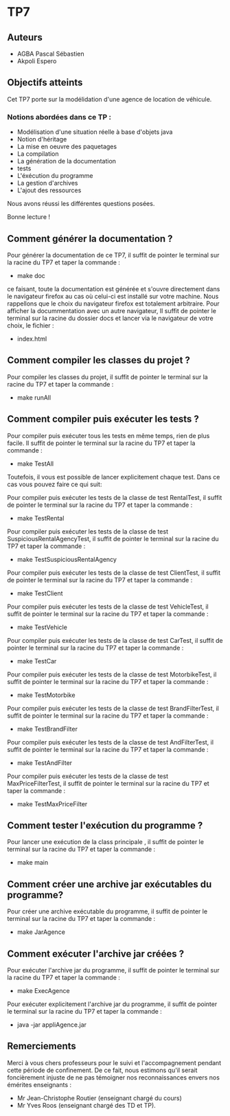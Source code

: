 
# TP7

## Auteurs

- AGBA Pascal Sébastien
- Akpoli Espero

## Objectifs atteints
Cet TP7 porte sur la modélidation d'une agence de location de véhicule.
### Notions abordées dans ce TP :
- Modélisation d'une situation réelle à base d'objets java
- Notion d'héritage
- La mise en oeuvre des paquetages
- La compilation
- La génération de la documentation
- tests
- L'éxécution du programme
- La gestion d'archives
- L'ajout des ressources


Nous avons réussi les différentes questions posées.

Bonne lecture !
## Comment générer la documentation ?
Pour générer la documentation de ce TP7, il suffit de pointer le terminal sur la racine du TP7 et taper la commande :
- make doc

ce faisant, toute la documentation est générée et s'ouvre directement dans le navigateur firefox au cas où celui-ci est installé sur votre machine. Nous rappellons que le choix du navigateur firefox est totalement arbitraire.
Pour afficher la docummentation avec un autre navigateur, Il suffit de pointer le terminal sur la racine du dossier docs et lancer via le navigateur de votre choix, le fichier :
- index.html


## Comment compiler les classes du projet ?
Pour compiler les classes du projet, il suffit de pointer le terminal sur la racine du TP7 et taper la commande :

- make runAll

## Comment compiler puis exécuter les tests ?
Pour compiler puis exécuter tous les tests en même temps, rien de plus facile. Il suffit de pointer le terminal sur la racine du TP7 et taper la commande :
- make TestAll

Toutefois, il vous est possible de lancer explicitement chaque test. Dans ce cas vous pouvez faire ce qui suit:

Pour compiler puis exécuter les tests de la classe de test RentalTest, il suffit de pointer le terminal sur la racine du TP7 et taper la commande :
- make TestRental

Pour compiler puis exécuter les tests de la classe de test SuspiciousRentalAgencyTest, il suffit de pointer le terminal sur la racine du TP7 et taper la commande :
- make TestSuspiciousRentalAgency

Pour compiler puis exécuter les tests de la classe de test ClientTest, il suffit de pointer le terminal sur la racine du TP7 et taper la commande :
- make TestClient

Pour compiler puis exécuter les tests de la classe de test VehicleTest, il suffit de pointer le terminal sur la racine du TP7 et taper la commande :
- make TestVehicle

Pour compiler puis exécuter les tests de la classe de test CarTest, il suffit de pointer le terminal sur la racine du TP7 et taper la commande :
- make TestCar

Pour compiler puis exécuter les tests de la classe de test MotorbikeTest, il suffit de pointer le terminal sur la racine du TP7 et taper la commande :
- make TestMotorbike

Pour compiler puis exécuter les tests de la classe de test BrandFilterTest, il suffit de pointer le terminal sur la racine du TP7 et taper la commande :
- make TestBrandFilter

Pour compiler puis exécuter les tests de la classe de test AndFilterTest, il suffit de pointer le terminal sur la racine du TP7 et taper la commande :
- make TestAndFilter

Pour compiler puis exécuter les tests de la classe de test MaxPriceFilterTest, il suffit de pointer le terminal sur la racine du TP7 et taper la commande :
- make TestMaxPriceFilter

## Comment tester l'exécution du programme ?
Pour lancer une exécution de la class principale , il suffit de pointer le terminal sur la racine du TP7 et taper la commande :
- make main

## Comment créer une archive jar exécutables du programme?
Pour créer une archive exécutable du programme, il suffit de pointer le terminal sur la racine du TP7 et taper la commande :
- make JarAgence

## Comment exécuter l'archive jar créées ?
Pour exécuter l'archive jar du programme, il suffit de pointer le terminal sur la racine du TP7 et taper la commande :
- make ExecAgence

Pour exécuter explicitement l'archive jar du programme, il suffit de pointer le terminal sur la racine du TP7 et taper la commande :
- java -jar appliAgence.jar


## Remerciements
Merci à vous chers professeurs pour le suivi et l'accompagnement pendant cette période de confinement.  De ce fait, nous estimons qu'il serait foncièrement injuste de ne pas témoigner nos reconnaissances envers nos émérites enseignants :
- Mr Jean-Christophe Routier (enseignant chargé du cours)
- Mr Yves Roos   (enseignant chargé des TD et TP).
